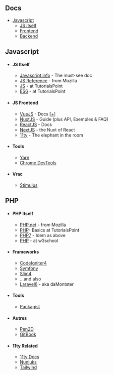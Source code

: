 
## Docs

- [Javascript](#javascript)
  - [JS itself](#js-itself)
  - [Frontend](js-frontend)
  - [Backend](js-backend)


## Javascript

- #### JS Itself

  - [Javascript.info](https://javascript.info) - The must-see doc
  - [JS Reference](https://developer.mozilla.org/en-US/docs/Web/JavaScript/Reference) - from Mozilla 
  - [JS](https://www.tutorialspoint.com/javascript/index.htm) - at TutorialsPoint
  - [ES6](https://www.tutorialspoint.com/es6/index.htm) - at TutorialsPoint

- #### JS Frontend

  - [VueJS](http://vuejs.org/guide/) - Docs [[+]](https://github.com/vuejs/awesome-vue)
  - [NuxtJS](https://nuxtjs.org/guide) - Guide (plus API, Exemples & FAQ)
  - [ReactJS](http://facebook.github.io/react/docs/getting-started.html) - Docs 
  - [NextJS](https://nextjs.org) - the Nuxt of React
  - [11ty](https://www.11ty.dev/docs) - The elephant in the room
  
  

- #### Tools

  - [Yarn](https://yarnpkg.com/en/docs)
  - [Chrome DevTools](https://developers.google.com/web/tools/chrome-devtools)
  
- #### Vrac
  - [Stimulus](https://stimulusjs.org/handbook/introduction)

## PHP

- #### PHP Itself

  - [PHP.net](https://www.php.net/manual/en/) - from Mozilla 
  - [PHP](https://www.tutorialspoint.com/php)- Basics at TutorialsPoint
  - [PHP7](https://www.tutorialspoint.com/php7) - Idem as above
  - [PHP](www.w3schools.com/php) - at w3school

- #### Frameworks

  - [CodeIgniter4](https://codeigniter4.github.io/userguide/)
  - [Symfony](https://symfony.com/doc/current)
  - [Slim4](http://www.slimframework.com/docs/v4/)
  - ...and also
  - [Laravel6](https://laravel.com/docs/6.x) - aka daMontster

- #### Tools

  - [Packagist](https://packagist.org/about#how-to-update-packages)  
  
- #### Autres

  - [Pen2D](https://www.pencil2d.org)
  - [GitBook](https://docs.gitbook.com)

- #### 11ty Related
  - [11ty Docs](https://www.11ty.dev/docs)
  - [Nunjuks](https://mozilla.github.io/nunjucks/templating.html)
  - [Tailwind](https://tailwindcss.com/docs)


